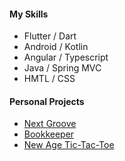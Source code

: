 #### My Skills
* Flutter / Dart
* Android / Kotlin
* Angular / Typescript
* Java / Spring MVC
* HMTL / CSS

#### Personal Projects
* [Next Groove](https://github.com/jackcurtin/next-groove-frontend)
* [Bookkeeper](https://github.com/jackcurtin/bookkeeper-react-frontend)
* [New Age Tic-Tac-Toe](https://github.com/jackcurtin/tic_tac_toe)
